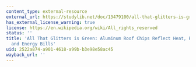 ```yaml
---
content_type: external-resource
external_url: https://studylib.net/doc/13479100/all-that-glitters-is-green--energy-bills
has_external_license_warning: true
license: https://en.wikipedia.org/wiki/All_rights_reserved
status: ''
title: 'All That Glitters is Green: Aluminum Roof Chips Reflect Heat, Reduce Ozone
  and Energy Bills'
uid: 2522a874-a901-4618-a99b-b3e98e58ac45
wayback_url: ''
---
```

